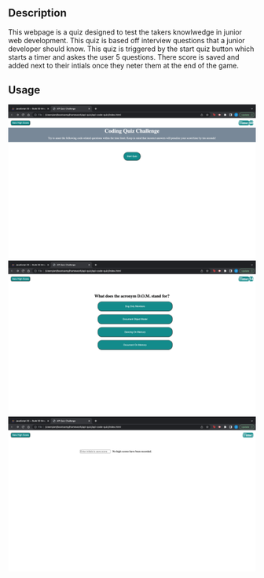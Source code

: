# <api-code-quiz>

## Description

This webpage is a quiz designed to test the takers knowlwedge in junior web development.  This quiz is based off interview questions that a junior developer should know.  This quiz is triggered by the start quiz button which starts a timer and askes the user 5 questions.  There score is saved and added next to their intials once they neter them at the end of the game.


## Usage
![website screenshots ](./assets/Screen%20Shot%202023-06-09%20at%208.39.05%20PM.png "website home page")
![website screenshots](./assets/Screen%20Shot%202023-06-09%20at%208.39.14%20PM.png "website quiz questions")
![website screenshots ](./assets/Screen%20Shot%202023-06-09%20at%208.39.22%20PM.png "website scoreboard")


